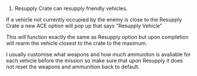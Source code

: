1) Resupply Crate can resupply friendly vehicles.

If a vehicle not currently occupied by the enemy is close to the Resupply Crate a new ACE option will pop up that says "Resupply Vehicle"

This will function exactly the same as Resupply option but upon completion will rearm the vehicle closest to the crate to the maximum.

I usually customise what weapons and how much ammuniton is avaliable for each vehicle before the mission so make sure that upon Resupply it does not reset the weapons and ammunition back to default.